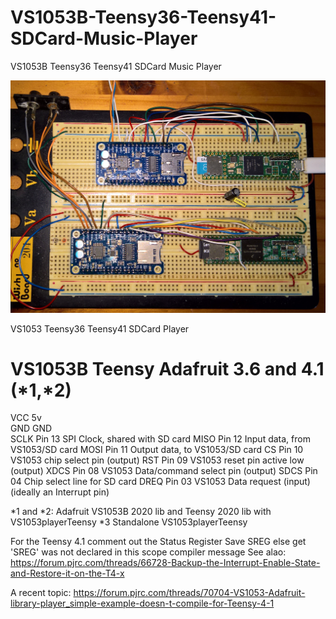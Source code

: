 # VS1053B-Teensy36-Teensy41-SDCard-Music-Player
VS1053B Teensy36 Teensy41 SDCard Music Player
<p align="left">
<img src="images/Teensy36Teensy41VS1053SDPlayer.jpg" width="700" /> 
<br>

VS1053 Teensy36 Teensy41 SDCard Player

VS1053B		Teensy 
Adafruit	3.6 and 4.1 (*1,*2)
=====================================================================================================================
VCC   5v	 
GND   GND	 
SCLK  Pin 13   SPI Clock, shared with SD card
MISO  Pin 12   Input data, from VS1053/SD card
MOSI  Pin 11   Output data, to VS1053/SD card
CS    Pin 10   VS1053 chip select pin (output)
RST   Pin 09   VS1053 reset pin active low (output)
XDCS  Pin 08   VS1053 Data/command select pin (output)
SDCS  Pin 04   Chip select line for SD card
DREQ  Pin 03   VS1053 Data request (input) (ideally an Interrupt pin)

*1 and *2: Adafruit VS1053B 2020 lib and Teensy 2020 lib with VS1053playerTeensy
*3 Standalone VS1053playerTeensy

For the Teensy 4.1 comment out the Status Register Save SREG else get 'SREG' was not declared in this scope compiler message
See alao: https://forum.pjrc.com/threads/66728-Backup-the-Interrupt-Enable-State-and-Restore-it-on-the-T4-x

A recent topic: https://forum.pjrc.com/threads/70704-VS1053-Adafruit-library-player_simple-example-doesn-t-compile-for-Teensy-4-1

